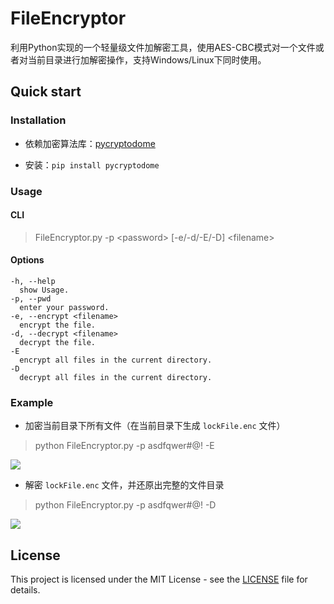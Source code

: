 # FileEncryptor
利用Python实现的一个轻量级文件加解密工具，使用AES-CBC模式对一个文件或者对当前目录进行加解密操作，支持Windows/Linux下同时使用。

## Quick start

### Installation

- 依赖加密算法库：[pycryptodome](https://github.com/Legrandin/pycryptodome)

- 安装：`pip install pycryptodome`

### Usage

#### CLI

> FileEncryptor.py -p \<password> [-e/-d/-E/-D] \<filename>

#### Options

```
-h, --help
  show Usage.
-p, --pwd
  enter your password.
-e, --encrypt <filename>
  encrypt the file.
-d, --decrypt <filename>
  decrypt the file.
-E
  encrypt all files in the current directory.
-D
  decrypt all files in the current directory.
```

### Example

- 加密当前目录下所有文件（在当前目录下生成 `lockFile.enc` 文件）

> python FileEncryptor.py -p asdfqwer#@! -E

![](etc/pic1.png)

- 解密 `lockFile.enc` 文件，并还原出完整的文件目录

> python FileEncryptor.py -p asdfqwer#@! -D

![](etc/pic2.png)

## License

This project is licensed under the MIT License - see the [LICENSE](https://github.com/eW1z4rd/AES-FileEncryptor/blob/master/LICENSE) file for details.

